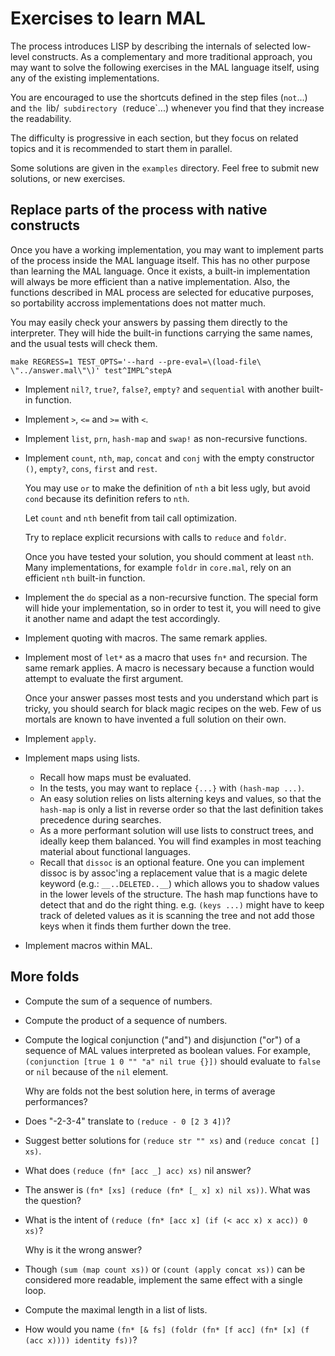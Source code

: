 # Exercises to learn MAL

The process introduces LISP by describing the internals of selected
low-level constructs. As a complementary and more traditional
approach, you may want to solve the following exercises in the MAL
language itself, using any of the existing implementations.

You are encouraged to use the shortcuts defined in the step files
(`not`...) and `the `lib/` subdirectory (`reduce`...) whenever you
find that they increase the readability.

The difficulty is progressive in each section, but they focus on
related topics and it is recommended to start them in parallel.

Some solutions are given in the `examples` directory. Feel free to
submit new solutions, or new exercises.

## Replace parts of the process with native constructs

Once you have a working implementation, you may want to implement
parts of the process inside the MAL language itself. This has no other
purpose than learning the MAL language. Once it exists, a built-in
implementation will always be more efficient than a native
implementation. Also, the functions described in MAL process are
selected for educative purposes, so portability accross
implementations does not matter much.

You may easily check your answers by passing them directly to the
interpreter. They will hide the built-in functions carrying the same
names, and the usual tests will check them.
```
make REGRESS=1 TEST_OPTS='--hard --pre-eval=\(load-file\ \"../answer.mal\"\)' test^IMPL^stepA
```

- Implement `nil?`, `true?`, `false?`, `empty?` and `sequential` with
  another built-in function.

- Implement `>`, `<=` and `>=` with `<`.

- Implement `list`, `prn`, `hash-map` and `swap!` as non-recursive
  functions.

- Implement `count`, `nth`, `map`, `concat` and `conj` with the empty
  constructor `()`, `empty?`, `cons`, `first` and `rest`.

  You may use `or` to make the definition of `nth` a bit less ugly,
  but avoid `cond` because its definition refers to `nth`.

  Let `count` and `nth` benefit from tail call optimization.

  Try to replace explicit recursions with calls to `reduce` and `foldr`.

  Once you have tested your solution, you should comment at least
  `nth`.  Many implementations, for example `foldr` in `core.mal`,
  rely on an efficient `nth` built-in function.

- Implement the `do` special as a non-recursive function. The special
  form will hide your implementation, so in order to test it, you will
  need to give it another name and adapt the test accordingly.

- Implement quoting with macros.
  The same remark applies.

- Implement most of `let*` as a macro that uses `fn*` and recursion.
  The same remark applies.
  A macro is necessary because a function would attempt to evaluate
  the first argument.

  Once your answer passes most tests and you understand which part is
  tricky, you should search for black magic recipes on the web. Few of
  us mortals are known to have invented a full solution on their own.

- Implement `apply`.

- Implement maps using lists.
  - Recall how maps must be evaluated.
  - In the tests, you may want to replace `{...}` with `(hash-map ...)`.
  - An easy solution relies on lists alterning keys and values, so
    that the `hash-map` is only a list in reverse order so that the
    last definition takes precedence during searches.
  - As a more performant solution will use lists to construct trees,
    and ideally keep them balanced. You will find examples in most
    teaching material about functional languages.
  - Recall that `dissoc` is an optional feature. One you can implement
    dissoc is by assoc'ing a replacement value that is a magic delete
    keyword (e.g.: `__..DELETED..__`) which allows you to shadow
    values in the lower levels of the structure. The hash map
    functions have to detect that and do the right thing. e.g. `(keys
    ...)` might have to keep track of deleted values as it is scanning
    the tree and not add those keys when it finds them further down
    the tree.

- Implement macros within MAL.

## More folds

- Compute the sum of a sequence of numbers.
- Compute the product of a sequence of numbers.

- Compute the logical conjunction ("and") and disjunction ("or") of a
  sequence of MAL values interpreted as boolean values.  For example,
  `(conjunction [true 1 0 "" "a" nil true {}])`
  should evaluate to `false` or `nil` because of the `nil` element.

  Why are folds not the best solution here, in terms of average
  performances?

- Does "-2-3-4" translate to `(reduce - 0 [2 3 4])`?

- Suggest better solutions for
  `(reduce str "" xs)` and
  `(reduce concat [] xs)`.

- What does `(reduce (fn* [acc _] acc) xs)` nil answer?

- The answer is `(fn* [xs] (reduce (fn* [_ x] x) nil xs))`.
  What was the question?

- What is the intent of
 `(reduce (fn* [acc x] (if (< acc x) x acc)) 0 xs)`?

  Why is it the wrong answer?

- Though `(sum (map count xs))` or `(count (apply concat xs))` can be
  considered more readable, implement the same effect with a single loop.
- Compute the maximal length in a list of lists.

- How would you name
  `(fn* [& fs] (foldr (fn* [f acc] (fn* [x] (f (acc x)))) identity fs))`?
